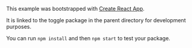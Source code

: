 This example was bootstrapped with [Create React App](https://github.com/facebook/create-react-app).

It is linked to the toggle package in the parent directory for development purposes.

You can run `npm install` and then `npm start` to test your package.
